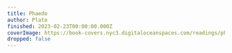 ```yaml
---
title: Phaedo
author: Plato
finished: 2023-02-23T00:00:00.000Z
coverImage: https://book-covers.nyc3.digitaloceanspaces.com/readings/phaedo-02.jpg
dropped: false
---
```


